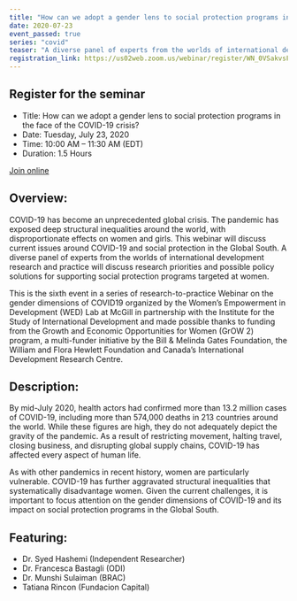 ```yaml
---
title: "How can we adopt a gender lens to social protection programs in the face of the COVID-19 crisis?"
date: 2020-07-23
event_passed: true
series: "covid"
teaser: "A diverse panel of experts from the worlds of international development research and practice will discuss research priorities and possible policy solutions for supporting social protection programs targeted at women."
registration_link: https://us02web.zoom.us/webinar/register/WN_0VSakvsFS0q-KFsf2laBIQ
---
```



<div class="flex flex-col justify-center w-full rounded-lg shadow-xs md:shadow-md my-8 p-4 border border-solid border-gray-200 bg-white">
  
  <h2 class="text-gray-800 text-lg font-bold mt-1 mb-0">Register for the seminar</h2>
  
  <!--
  <h2 class="text-gray-800 text-lg font-bold mt-1 mb-0">This seminar has passed</h2>
  -->
  <ul>
    <li>Title: How can we adopt a gender lens to social protection programs in the face of the COVID-19 crisis?</li>
    <li>Date: Tuesday, July 23, 2020</li>
    <li>Time: 10:00 AM – 11:30 AM (EDT)</li>
    <li>Duration: 1.5 Hours</li>
  </ul>
  
  
  <div class="flex flex-row-reverse">
    <a class="text-white bg-dark-turquoise rounded-lg p-2 font-bold hover:no-underline hover:bg-light-turquoise" href="https://us02web.zoom.us/webinar/register/WN_0VSakvsFS0q-KFsf2laBIQ" rel="external">Join online</a>
  </div>

</div>

## Overview:

COVID-19 has become an unprecedented global crisis. The pandemic has exposed deep structural inequalities around the world, with disproportionate effects on women and girls. This webinar will discuss current issues around COVID-19 and social protection in the Global South. A diverse panel of experts from the worlds of international development research and practice will discuss research priorities and possible policy solutions for supporting social protection programs targeted at women.

This is the sixth event in a series of research-to-practice Webinar on the gender dimensions of COVID19 organized by the Women’s Empowerment in Development (WED) Lab at McGill in partnership with the Institute for the Study of International Development and made possible thanks to funding from the Growth and Economic Opportunities for Women (GrOW 2) program, a multi-funder initiative by the Bill & Melinda Gates Foundation, the William and Flora Hewlett Foundation and Canada’s International Development Research Centre. 

## Description:

By mid-July 2020, health actors had confirmed more than 13.2 million cases of COVID-19, including more than 574,000 deaths in 213 countries around the world. While these figures are high, they do not adequately depict the gravity of the pandemic. As a result of restricting movement, halting travel, closing business, and disrupting global supply chains, COVID-19 has affected every aspect of human life.

As with other pandemics in recent history, women are particularly vulnerable. COVID-19 has further aggravated structural inequalities that systematically disadvantage women. Given the current challenges, it is important to focus attention on the gender dimensions of COVID-19 and its impact on social protection programs in the Global South. 

## Featuring:

* Dr. Syed Hashemi (Independent Researcher)
* Dr. Francesca Bastagli (ODI)
* Dr. Munshi Sulaiman (BRAC)
* Tatiana Rincon (Fundacion Capital) 
